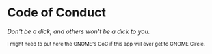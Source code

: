 # Code of Conduct
_Don't be a dick, and others won't be a dick to you._

<sub>I might need to put here the GNOME's CoC if this app will ever get to GNOME Circle.</sub>
